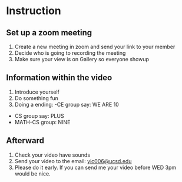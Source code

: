 # Instruction

## Set up a zoom meeting

1. Create a new meeting in zoom and send your link to your member
2. Decide who is going to recording the meeting
3. Make sure your view is on Gallery so everyone showup

## Information within the video

1. Introduce yourself
2. Do something fun
3. Doing a ending:
  -CE group say: WE ARE 10 
  - CS group say: PLUS 
  - MATH-CS group: NINE

## Afterward
1. Check your video have sounds
2. Send your video to the email: yic006@ucsd.edu
3. Please do it early. If you can send me your video before WED 3pm would be nice.

